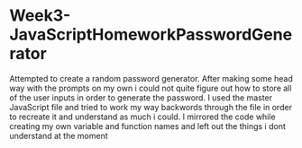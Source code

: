# Week3-JavaScriptHomeworkPasswordGenerator
Attempted to create a random password generator. 
After making some head way with the prompts on my own i could not quite figure out how to store all of the user inputs in order to generate the password.
I used the master JavaScript file and tried to work my way backwords through the file in order to recreate it and understand as much i could. 
I mirrored the code while creating my own variable and function names and left out the things i dont understand at the moment
